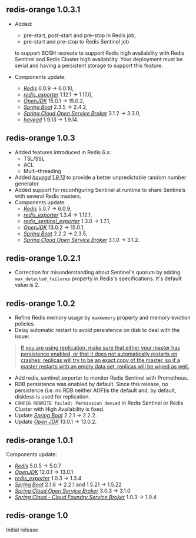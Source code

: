 ## redis-orange 1.0.3.1
- Added:
  - pre-start, post-start and pre-stop in Redis job,
  - pre-start and pre-stop to Redis Sentinel job
  
  to support BOSH recreate to support Redis high availability with Redis Sentinel and Redis Cluster high availability. Your deployment must be serial and having a persistent storage to support this feature.
- Components update:
  - [*Redis*](https://redis.io/) 6.0.9 -> 6.0.10,
  - [*redis_exporter*](https://github.com/oliver006/redis_exporter) 1.12.1 -> 1.17.0,
  - [*OpenJDK*](https://openjdk.java.net/) 15.0.1 -> 15.0.2,
  - [*Spring Boot*](https://spring.io/projects/spring-boot) 2.3.5 -> 2.4.2,
  - [*Spring Cloud Open Service Broker*](https://spring.io/projects/spring-cloud-open-service-broker) 3.1.2 -> 3.3.0,
  - [*havegd*](https://www.issihosts.com/haveged/) 1.9.13 -> 1.9.14.

## redis-orange 1.0.3

- Added features introduced in Redis 6.x:
  - TSL/SSL
  - ACL
  - Multi-threading
- Added [*havegd*](https://www.issihosts.com/haveged/) [*1.9.13*](https://github.com/jirka-h/haveged/releases/tag/v1.9.13) to provide a better unpredictable random number generator.
- Added support for reconfiguring Sentinel at runtime to share Sentinels with several Redis masters.
- Components update:
  - [*Redis*](https://redis.io/) 5.0.7 -> 6.0.9,
  - [*redis_exporter*](https://github.com/oliver006/redis_exporter) 1.3.4 -> 1.12.1,
  - [*redis_sentinel_exporter*](https://github.com/leominov/redis_sentinel_exporter) 1.3.0 -> 1.7.1,
  - [*OpenJDK*](https://openjdk.java.net/) 13.0.2 -> 15.0.1,
  - [*Spring Boot*](https://spring.io/projects/spring-boot) 2.2.2 -> 2.3.5,
  - [*Spring Cloud Open Service Broker*](https://spring.io/projects/spring-cloud-open-service-broker) 3.1.0 -> 3.1.2.

## redis-orange 1.0.2.1

- Correction for misunderstanding about Sentinel's quorum by adding `max_detected_failures` property in Redis's specifications. It's default value is 2.

## redis-orange 1.0.2

- Refine Redis memory usage by `maxmemory` property and memory eviction policies.
- Delay automatic restart to avoid persistence on disk to deal with the issue:
> [If you are using replication, make sure that either your master has persistence enabled, or that it does not automatically restarts on crashes: replicas will try to be an exact copy of the master, so if a master restarts with an empty data set, replicas will be wiped as well.](https://redis.io/topics/admin)
- Add redis_sentinel_exporter to monitor Redis Sentinel with Prometheus.
- RDB persistence was enabled by default. Since this release, no persistence (i.e. no RDB neither AOF)is the default and, by default, diskless is used for replication.
- `CONFIG REWRITE failed: Permission denied` in Redis Sentinel or Redis Cluster with High Availability is fixed.
- Update [*Spring Boot*](https://spring.io/projects/spring-boot) 2.2.1 -> 2.2.2.
- Update [*Open JDK*](https://jdk.java.net/) 13.0.1 -> 13.0.2.

## redis-orange 1.0.1

Components update:
- [*Redis*](https://redis.io/) 5.0.5 -> 5.0.7
- [*OpenJDK*](https://openjdk.java.net/) 12.0.1 -> 13.0.1
- [*redis_exporter*](https://github.com/oliver006/redis_exporter) 1.0.3 -> 1.3.4
- [*Spring Boot*](https://spring.io/projects/spring-boot) 2.1.6 -> 2.2.1 and 1.5.21 -> 1.5.22
- [*Spring Cloud Open Service Broker*](https://spring.io/projects/spring-cloud-open-service-broker) 3.0.3 -> 3.1.0
- [*Spring Cloud - Cloud Foundry Service Broker*](https://spring.io/projects/spring-cloud-cloudfoundry-service-broker) 1.0.3 -> 1.0.4

## redis-orange 1.0

Initial release